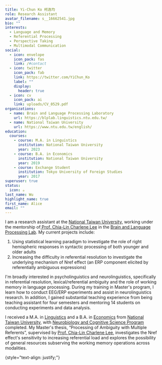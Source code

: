```yaml
---
title: Yi-Chun Ko 柯逸均
role: Research Assistant
avatar_filename: s__16662541.jpg
bio: ""
interests:
  - Language and Memory
  - Referential Processing
  - Perspective Taking
  - Multimodal Communication
social:
  - icon: envelope
    icon_pack: fas
    link: /#contact
  - icon: twitter
    icon_pack: fab
    link: https://twitter.com/YiChun_Ko
    label: ""
    display:
      header: true
  - icon: cv
    icon_pack: ai
    link: uploads/CV_0529.pdf
organizations:
  - name: Brain and Language Processing Laboratory
    url: https://blplab.linguistics.ntu.edu.tw/
  - name: National Taiwan University
    url: https://www.ntu.edu.tw/english/
education:
  courses:
    - course: M.A. in Linguistics
      institution: National Taiwan University
      year: 2023
    - course: B.A. in Economics
      institution: National Taiwan University
      year: 2019
    - course: Exchange Student
      institution: Tokyo University of Foreign Studies
      year: 2017
superuser: true
status:
  icon: ☕️
last_name: Wu
highlight_name: true
first_name: Alice
email: ""
---
```

I am a research assistant at the [National Taiwan University](https://www.ntu.edu.tw/english/), working under the mentorship of[ Prof. Chia-Lin Charlene Lee](https://scholar.google.com.tw/citations?user=58CFn84AAAAJ&hl=zh-TW&oi=ao) in the [Brain and Language Processing Lab](https://blplab.linguistics.ntu.edu.tw/). My current projects include: 

1. Using statistical learning paradigm to investigate the role of right hemispheric responses in syntactic processing of both younger and older adults 
2. Increasing the difficulty in referential resolution to investigate the underlying mechanism of Nref effect (an ERP component elicited by referentially ambiguous expressions) 

I'm broadly interested in psycholinguistics and neurolinguistics, specifically in referential resolution, lexical/referential ambiguity and the role of working memory in language processing. During my training in Master's program, I learn how to conduct EEG/ERP experiments and assist in neurolinguistics research. In addition, I gained substantial teaching experience from being teaching assistant for four semesters and mentoring 14 students on conducting experiments and data analysis. 

I received a M.A. in [Linguistics](https://linguistics.ntu.edu.tw/) and a B.A. in [Economics](https://econ.ntu.edu.tw/?locale=en) from [National Taiwan University](https://www.ntu.edu.tw/english/), with [Neurobiology and Cognitive Science Program ](http://140.112.62.130/home)completed. My Master's thesis, “Processing of Ambiguity with Multiple Referents”, supervised by [Prof. Chia-Lin Charlene Lee](https://scholar.google.com.tw/citations?user=58CFn84AAAAJ&hl=zh-TW&oi=ao), investigates the Nref effect's sensitivity to increasing referential load and explores the possibility of general resources subserving the working memory operations across modalities.

{style="text-align: justify;"}